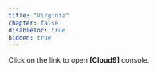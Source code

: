 ```yaml
---
title: "Virginia"
chapter: false
disableToc: true
hidden: true
---
```


<p>Click on the link to open <b>[Cloud9]</b> console.

[Cloud9]: https://us-east-1.console.aws.amazon.com/cloud9/home?region=us-east-1